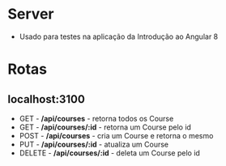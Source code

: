 # Server
* Usado para testes na aplicação da Introdução ao Angular 8

# Rotas
## localhost:3100
* GET - **/api/courses** - retorna todos os Course
* GET - **/api/courses/:id** - retorna um Course pelo id
* POST - **/api/courses** - cria um Course e retorna o mesmo
* PUT - **/api/courses/:id** - atualiza um Course
* DELETE - **/api/courses/:id** - deleta um Course pelo id
